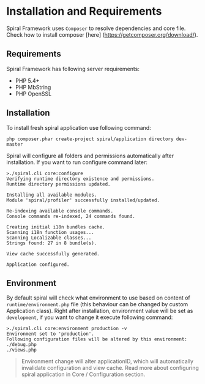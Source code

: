 # Installation and Requirements
Spiral Framework uses `Composer` to resolve dependencies and core file. Check how to install composer 
[here] (https://getcomposer.org/download/).

## Requirements
Spiral Framework has following server requirements:
* PHP 5.4+
* PHP MbString
* PHP OpenSSL

## Installation
To install fresh spiral application use following command:
```
php composer.phar create-project spiral/application directory dev-master
```

Spiral will configure all folders and permissions automatically after installation. If you want to 
run configure command later:
```
>./spiral.cli core:configure
Verifying runtime directory existence and permissions.
Runtime directory permissions updated.

Installing all available modules.
Module 'spiral/profiler' successfully installed/updated.

Re-indexing available console commands.
Console commands re-indexed, 24 commands found.

Creating initial i18n bundles cache.
Scanning i18n function usages...
Scanning Localizable classes...
Strings found: 27 in 8 bundle(s).

View cache successfully generated.

Application configured.
```

## Environment
By default spiral will check what environment to use based on content of `runtime/environment.php` file
(this behaviour can be changed by custom Application class). Right after installation, environment value
will be set as `development`, if you want to change it execute following command:
```
>./spiral.cli core:environment production -v
Environment set to 'production'.
Following configuration files will be altered by this environment:
./debug.php
./views.php
```
> Environment change will alter applicationID, which will automatically invalidate configuration
and view cache. Read more about configuring spiral application in Core / Configuration section.